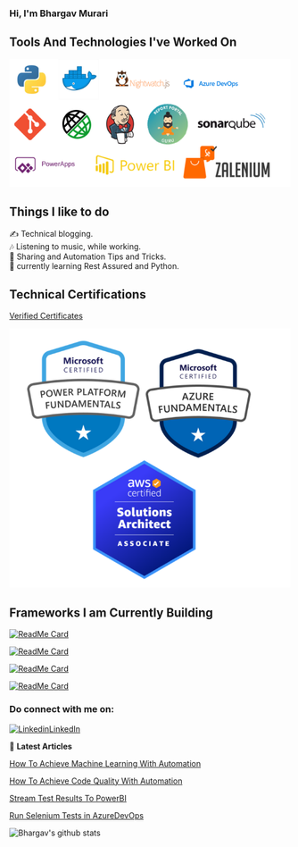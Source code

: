 ### Hi, I'm Bhargav Murari 

## Tools And Technologies I've Worked On
![image](Technologies.png)

## Things I like to do
 ✍ Technical blogging.  
 🎶 Listening to music, while working.  
 💬 Sharing and Automation Tips and Tricks.  
 🌱 currently learning Rest Assured and Python.
 
 ## Technical Certifications

[Verified Certificates](https://www.credly.com/users/bhargav-murarisetty.4929bd2d)

![image](Certs.PNG)


## Frameworks I am Currently Building
[![ReadMe Card](https://github-readme-stats.vercel.app/api/pin/?username=AutoInfra&repo=SeleniumFramework)](https://github.com/AutoInfra/SeleniumFramework)  

[![ReadMe Card](https://github-readme-stats.vercel.app/api/pin/?username=bhargavkumar-65&repo=NightWatchExercise)](https://github.com/bhargavkumar-65/NightWatchExercise)

[![ReadMe Card](https://github-readme-stats.vercel.app/api/pin/?username=AutoInfra&repo=PlaywrightJava)](https://github.com/AutoInfra/PlaywrightJava)

[![ReadMe Card](https://github-readme-stats.vercel.app/api/pin/?username=AutoInfra&repo=HealeniumTestng)](https://github.com/AutoInfra/HealeniumTestng)


###  Do connect with me on:  

[![Linkedin](https://i.stack.imgur.com/gVE0j.png)LinkedIn](https://linkedin.com/in/bhargavmurari)  

📕 **Latest Articles**

[How To Achieve Machine Learning With Automation](https://www.linkedin.com/pulse/test-automation-how-achieve-machine-learning-bhargav-murari/)

[How To Achieve Code Quality With Automation](https://www.linkedin.com/pulse/test-automation-write-bug-free-code-maintain-quality-bhargav-murari/)

[Stream Test Results To PowerBI](https://www.linkedin.com/pulse/stream-test-results-powerbi-watch-live-from-mobile-app-bhargav-murari/)

[Run Selenium Tests in AzureDevOps](https://www.linkedin.com/pulse/run-selenium-tests-azuredevops-bhargav-murari)

![Bhargav's github stats](https://github-readme-stats.vercel.app/api?username=bhargavkumar-65&show_icons=true)

